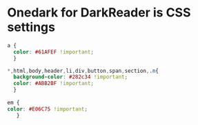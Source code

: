 # Onedark for DarkReader is CSS settings

```css
a {
  color: #61AFEF !important;
  }

*,html,body,header,li,div,button,span,section,.n{
  background-color: #282c34 !important;
  color: #ABB2BF !important;
  }
  
em {
color: #E06C75 !important;
   }
```
